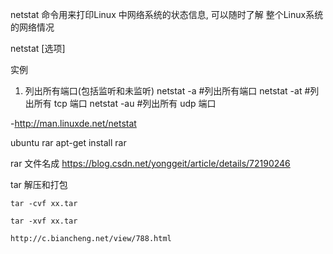 netstat 命令用来打印Linux 中网络系统的状态信息, 可以随时了解
整个Linux系统的网络情况

netstat [选项]

实例
1. 列出所有端口(包括监听和未监听)
netstat -a 	#列出所有端口
netstat -at	#列出所有 tcp 端口
netstat -au	#列出所有 udp 端口


-http://man.linuxde.net/netstat



ubuntu rar
apt-get install rar

rar 文件名成
https://blog.csdn.net/yonggeit/article/details/72190246



tar 解压和打包
    
    tar -cvf xx.tar 

    tar -xvf xx.tar

    http://c.biancheng.net/view/788.html
